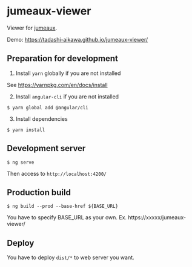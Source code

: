 # jumeaux-viewer

Viewer for [jumeaux](https://github.com/tadashi-aikawa/jumeaux).

Demo: https://tadashi-aikawa.github.io/jumeaux-viewer/

## Preparation for development

1. Install `yarn` globally if you are not installed

See https://yarnpkg.com/en/docs/install

2. Install `angular-cli` if you are not installed

```
$ yarn global add @angular/cli
```

3. Install dependencies

```
$ yarn install
```

## Development server

```
$ ng serve
```

Then access to `http://localhost:4200/`

## Production build

```
$ ng build --prod --base-href ${BASE_URL}
```

You have to specify BASE_URL as your own.
Ex. https://xxxxx/jumeaux-viewer/

## Deploy

You have to deploy `dist/*` to web server you want.

